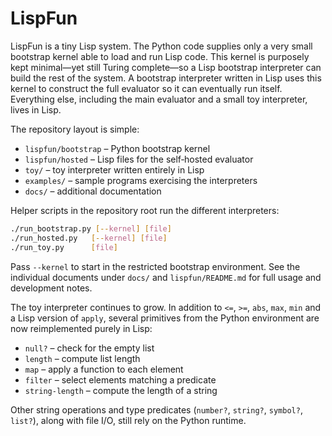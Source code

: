 # LispFun

LispFun is a tiny Lisp system.  The Python code supplies only a very small
bootstrap kernel able to load and run Lisp code.  This kernel is purposely kept
minimal—yet still Turing complete—so a Lisp bootstrap interpreter can build the
rest of the system.  A bootstrap interpreter written in Lisp uses this kernel to
construct the full evaluator so it can eventually run itself.  Everything else,
including the main evaluator and a small toy interpreter, lives in Lisp.

The repository layout is simple:

- `lispfun/bootstrap` – Python bootstrap kernel
- `lispfun/hosted` – Lisp files for the self‑hosted evaluator
- `toy/` – toy interpreter written entirely in Lisp
- `examples/` – sample programs exercising the interpreters
- `docs/` – additional documentation

Helper scripts in the repository root run the different interpreters:


```bash
./run_bootstrap.py [--kernel] [file]
./run_hosted.py   [--kernel] [file]
./run_toy.py      [file]
```

Pass `--kernel` to start in the restricted bootstrap environment.  See the
individual documents under `docs/` and `lispfun/README.md` for full usage and
development notes.

The toy interpreter continues to grow.  In addition to `<=`, `>=`, `abs`, `max`,
`min` and a Lisp version of `apply`, several primitives from the Python
environment are now reimplemented purely in Lisp:

- `null?` – check for the empty list
- `length` – compute list length
- `map` – apply a function to each element
- `filter` – select elements matching a predicate
- `string-length` – compute the length of a string

Other string operations and type predicates (`number?`, `string?`, `symbol?`,
`list?`), along with file I/O, still rely on the Python runtime.
